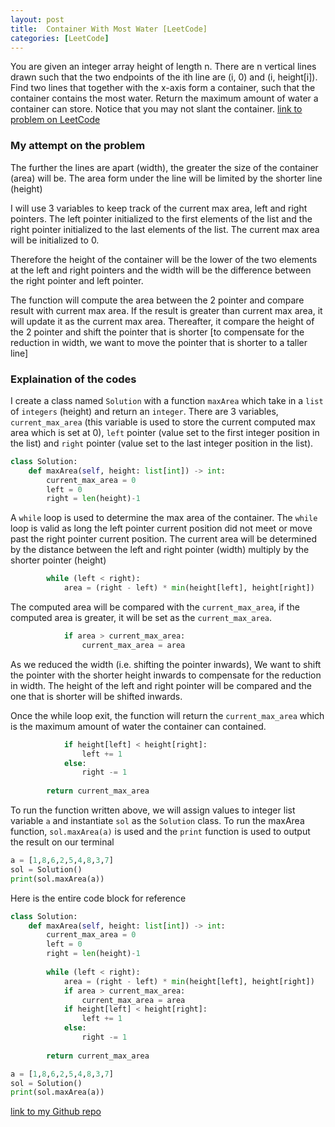 ```yaml
---
layout: post
title:  Container With Most Water [LeetCode]
categories: [LeetCode]
---
```


You are given an integer array height of length n. There are n vertical lines drawn such that the two endpoints of the ith line are (i, 0) and (i, height[i]).
Find two lines that together with the x-axis form a container, such that the container contains the most water.
Return the maximum amount of water a container can store.
Notice that you may not slant the container.
[link to problem on LeetCode](https://leetcode.com/problems/container-with-most-water/ "LeetCode's Homepage")

### My attempt on the problem

The further the lines are apart (width), the greater the size of the container (area) will be. The area form under the line will be limited by the shorter line (height)

I will use 3 variables to keep track of the current max area, left and right pointers. The left pointer initialized to the first elements of the list and the right pointer initialized to the last elements of the list. The current max area will be initialized to 0.

Therefore the height of the container will be the lower of the two elements at the left and right pointers and the width will be the difference between the right pointer and left pointer.

The function will compute the area between the 2 pointer and compare result with current max area. If the result is greater than current max area, it will update it as the current max area. Thereafter, it compare the height of the 2 pointer and shift the pointer that is shorter [to compensate for the reduction in width, we want to move the pointer that is shorter to a taller line]

### Explaination of the codes

I create a class named `Solution` with a function `maxArea` which take in a `list` of `integers` (height) and return an `integer`. There are 3 variables, `current_max_area` (this variable is used to store the current computed max area which is set at 0), `left` pointer (value set to the first integer position in the list) and `right` pointer (value set to the last integer position in the list). 

```python
class Solution:
    def maxArea(self, height: list[int]) -> int:
        current_max_area = 0
        left = 0
        right = len(height)-1
```

A `while` loop is used to determine the max area of the container. The `while` loop is valid as long the left pointer current position did not meet or move past the right pointer current position. The current area will be determined by the distance between the left and right pointer (width) multiply by the shorter pointer (height) 
```python
        while (left < right):
            area = (right - left) * min(height[left], height[right])

```

The computed area will be compared with the `current_max_area`, if the computed area is greater, it will be set as the `current_max_area`.
```python
            if area > current_max_area:
                current_max_area = area
```

As we reduced the width (i.e. shifting the pointer inwards), We want to shift the pointer with the shorter height inwards to compensate for the reduction in width. The height of the left and right pointer will be compared and the one that is shorter will be shifted inwards.

Once the while loop exit, the function will return the `current_max_area` which is the maximum amount of water the container can contained.  
```python
            if height[left] < height[right]:
                left += 1
            else:
                right -= 1
                
        return current_max_area
```

To run the function written above, we will assign values to integer list variable `a` and instantiate `sol` as the `Solution` class. To run the maxArea function, `sol.maxArea(a)` is used and the `print` function is used to output the result on our terminal
```python
a = [1,8,6,2,5,4,8,3,7]
sol = Solution()
print(sol.maxArea(a))
```

Here is the entire code block for reference
```python
class Solution:
    def maxArea(self, height: list[int]) -> int:
        current_max_area = 0
        left = 0
        right = len(height)-1
        
        while (left < right):
            area = (right - left) * min(height[left], height[right])
            if area > current_max_area:
                current_max_area = area
            if height[left] < height[right]:
                left += 1
            else:
                right -= 1
                
        return current_max_area

a = [1,8,6,2,5,4,8,3,7]
sol = Solution()
print(sol.maxArea(a))
```
[link to my Github repo](https://github.com/mr-chew/leetcode/blob/main/container-with-most-water.py "My Github's repo")